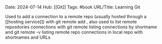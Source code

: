 Date: 2024-07-14
Hub: [[Git]]
Tags: #book
URL/Title: Learning Git 
 
 Used to add a connection to a remote repo (usually hosted through a [[hosting service]]) with git remote add <shortname> <url>, also used to list remote repositories connections with git remote listing connections by shortname and git remote -v listing remote repo connections in local repo with shortnames and URLs